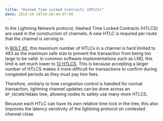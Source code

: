 ```yaml
---
title: "Hashed Time Locked Contracts (HTLCS)"
date: 2019-10-18T10:30:40-07:00
---
```


In the Lightning Network protocol, Hashed Time Locked Contracts (HTLCS) are used
in the construction of channels. A new HTLC is required per route that the
channel is serving in.


In [BOLT #2](https://github.com/lightningnetwork/lightning-rfc/blob/master/02-peer-protocol.md),
this maximum number of HTLCs in a channel is hard limited to 483 as the maximum
safe size to prevent the transaction from being too large to be valid. In common
software implementations such as LND, this limit is set much lower to [12
HTLCS](https://github.com/lightningnetwork/lnd/blob/21a40daf5840a856240866fff49e8c07dac7283c/lnrpc/rpc.proto#L963).
This is because accepting a larger number of HTLCS makes it more difficult for
transactions to confirm during congested periods as they must pay hire fees.

Therefore, similarly to how congestion control is handled for normal
transaction, lightning channel updates can be done across an `OP_SECURETHEBAG`
tree, allowing nodes to safely use many more HTLCS.

Because each HTLC can have its own relative time lock in the tree, this also
improves the latency senstivity of the lightning protocol on contested channel
close.
